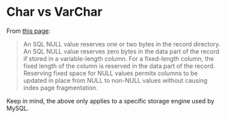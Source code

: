 # Char vs VarChar

From [this page](https://dev.mysql.com/doc/refman/5.6/en/innodb-row-format.html):

> An SQL NULL value reserves one or two bytes in the record directory. An SQL NULL value reserves zero bytes in the data part of the record if stored in a variable-length column. For a fixed-length column, the fixed length of the column is reserved in the data part of the record. Reserving fixed space for NULL values permits columns to be updated in place from NULL to non-NULL values without causing index page fragmentation.

Keep in mind, the above only applies to a specific storage engine used by MySQL.